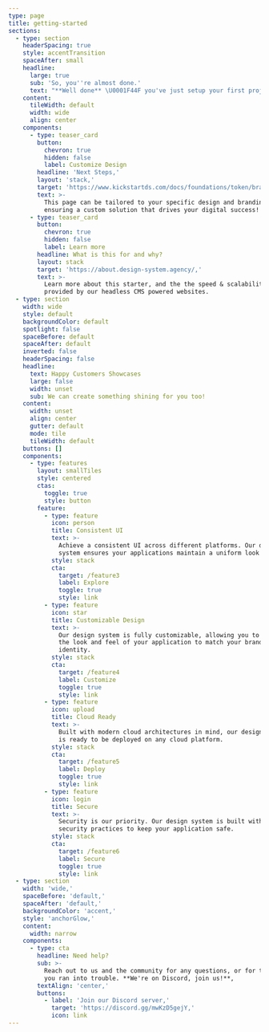 ```yaml
---
type: page
title: getting-started
sections:
  - type: section
    headerSpacing: true
    style: accentTransition
    spaceAfter: small
    headline:
      large: true
      sub: 'So, you''re almost done.'
      text: "**Well done** \U0001F44F you've just setup your first project."
    content:
      tileWidth: default
      width: wide
      align: center
    components:
      - type: teaser_card
        button:
          chevron: true
          hidden: false
          label: Customize Design
        headline: 'Next Steps,'
        layout: 'stack,'
        target: 'https://www.kickstartds.com/docs/foundations/token/branding-token/,'
        text: >-
          This page can be tailored to your specific design and branding needs,
          ensuring a custom solution that drives your digital success!
      - type: teaser_card
        button:
          chevron: true
          hidden: false
          label: Learn more
        headline: What is this for and why?
        layout: stack
        target: 'https://about.design-system.agency/,'
        text: >-
          Learn more about this starter, and the the speed & scalability
          provided by our headless CMS powered websites.
  - type: section
    width: wide
    style: default
    backgroundColor: default
    spotlight: false
    spaceBefore: default
    spaceAfter: default
    inverted: false
    headerSpacing: false
    headline:
      text: Happy Customers Showcases
      large: false
      width: unset
      sub: We can create something shining for you too!
    content:
      width: unset
      align: center
      gutter: default
      mode: tile
      tileWidth: default
    buttons: []
    components:
      - type: features
        layout: smallTiles
        style: centered
        ctas:
          toggle: true
          style: button
        feature:
          - type: feature
            icon: person
            title: Consistent UI
            text: >-
              Achieve a consistent UI across different platforms. Our design
              system ensures your applications maintain a uniform look and feel.
            style: stack
            cta:
              target: /feature3
              label: Explore
              toggle: true
              style: link
          - type: feature
            icon: star
            title: Customizable Design
            text: >-
              Our design system is fully customizable, allowing you to tailor
              the look and feel of your application to match your brand
              identity.
            style: stack
            cta:
              target: /feature4
              label: Customize
              toggle: true
              style: link
          - type: feature
            icon: upload
            title: Cloud Ready
            text: >-
              Built with modern cloud architectures in mind, our design system
              is ready to be deployed on any cloud platform.
            style: stack
            cta:
              target: /feature5
              label: Deploy
              toggle: true
              style: link
          - type: feature
            icon: login
            title: Secure
            text: >-
              Security is our priority. Our design system is built with best
              security practices to keep your application safe.
            style: stack
            cta:
              target: /feature6
              label: Secure
              toggle: true
              style: link
  - type: section
    width: 'wide,'
    spaceBefore: 'default,'
    spaceAfter: 'default,'
    backgroundColor: 'accent,'
    style: 'anchorGlow,'
    content:
      width: narrow
    components:
      - type: cta
        headline: Need help?
        sub: >-
          Reach out to us and the community for any questions, or for the case
          you ran into trouble. **We're on Discord, join us!**,
        textAlign: 'center,'
        buttons:
          - label: 'Join our Discord server,'
            target: 'https://discord.gg/mwKzD5gejY,'
            icon: link
---
```

